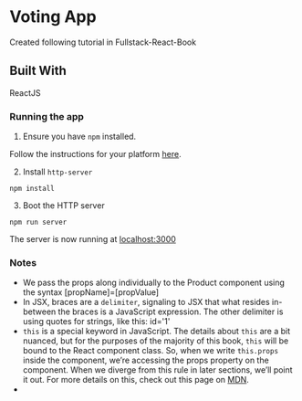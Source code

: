 # Voting App
Created following tutorial in Fullstack-React-Book

## Built With
ReactJS

### Running the app

1. Ensure you have `npm` installed.

Follow the instructions for your platform [here](https://github.com/npm/npm).

2. Install `http-server`

````
npm install
````

3. Boot the HTTP server

````
npm run server
````

The server is now running at [localhost:3000](localhost:3000)

### Notes
- We pass the props along individually to the Product component using the syntax [propName]=[propValue]
- In JSX, braces are a `delimiter`, signaling to JSX that what resides in-between the braces is a JavaScript expression. The other delimiter is using quotes for strings, like this: id='1'
- `this` is a special keyword in JavaScript. The details about `this` are a bit nuanced, but for the purposes of the majority of this book, `this` will be bound to the React component class. So, when we write `this.props` inside the component, we’re accessing the props property on the component. When we diverge from this rule in later sections, we’ll point it out.
For more details on this, check out this page on [MDN](https://developer.mozilla.org/en-US/docs/Web/JavaScript/Reference/Operators/this).
- 
